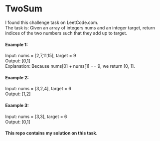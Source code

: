 # TwoSum

I found this challenge task on LeetCode.com.  
The task is: Given an array of integers nums and an integer target, return indices of the two numbers such that they add up to target.

#### Example 1:
Input: nums = [2,7,11,15], target = 9  
Output: [0,1]  
Explanation: Because nums[0] + nums[1] == 9, we return [0, 1].  

#### Example 2:  
Input: nums = [3,2,4], target = 6  
Output: [1,2]  

#### Example 3:  
Input: nums = [3,3], target = 6  
Output: [0,1]  

#### This repo contains my solution on this task.
